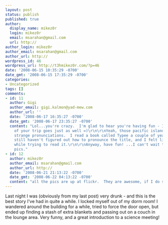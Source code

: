 ```yaml
---
layout: post
status: publish
published: true
author:
  display_name: mikez0r
  login: mikez0r
  email: msarahan@gmail.com
  url: http://
author_login: mikez0r
author_email: msarahan@gmail.com
author_url: http://
wordpress_id: 46
wordpress_url: http://t3hmikez0r.com/?p=46
date: '2008-06-15 10:35:29 -0700'
date_gmt: '2008-06-15 17:35:29 -0700'
categories:
- Uncategorized
tags: []
comments:
- id: 11
  author: Gigi
  author_email: gigi.kalmon@yad-mew.com
  author_url: ''
  date: '2008-06-17 16:35:27 -0700'
  date_gmt: '2008-06-17 23:35:27 -0700'
  content: "Lol...you're crazy.  I'm glad to hear you're having fun - I hope the remainder
    of your trip goes just as well =)\r\n\r\nYeah, those pacific islanders do have
    strange pronunciations.  I read a book called Typee a couple of years back.  I
    still haven't figured out how to pronounce the title, and I felt like a kindergartener
    while trying to read it.\r\n\r\nAnyway, have fun! ...I can't wait to see all the
    pics."
- id: 12
  author: mikez0r
  author_email: msarahan@gmail.com
  author_url: http://
  date: '2008-06-21 21:13:22 -0700'
  date_gmt: '2008-06-22 04:13:22 -0700'
  content: "all the pics are up at flickr.  They are awesome, if I do say so myself.\r\n\r\nhttp://www.flickr.com/photos/msarahan"
---
```

<p>Last night I was (obviously from my last post) very drunk - and this is the best story I've had in quite a while. I locked myself out of my dorm room! I wandered around the building for a while, tried to force the door open, but ended up finding a stash of extra blankets and passing out on a couch in the lounge area. Very funny, and a great introduction to a science meeting!</p>
